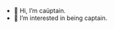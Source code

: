 - 👋 Hi, I’m caüptain.
- 👀 I’m interested in being captain.

<!---
captain93ep/captain93ep is a ✨ special ✨ repository because its `README.md` (this file) appears on your GitHub profile.
You can click the Preview link to take a look at your changes.
--->
